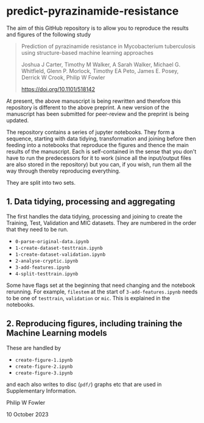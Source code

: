 # predict-pyrazinamide-resistance

The aim of this GitHub repository is to allow you to reproduce the results and figures of the following study

> Prediction of pyrazinamide resistance in Mycobacterium tuberculosis using structure-based machine learning approaches
>
> Joshua J Carter, Timothy M Walker, A Sarah Walker, Michael G. Whitfield, Glenn P. Morlock, Timothy EA Peto, James E. Posey,  Derrick W Crook,  Philip W Fowler
>
> https://doi.org/10.1101/518142

At present, the above manuscript is being rewritten and therefore this repository is different to the above preprint. A new version of the manuscript has been submitted for peer-review and the preprint is being updated. 

The repository contains a series of jupyter notebooks. They form a sequence, starting with data tidying, transformation and joining before then feeding into a notebooks that reproduce the figures and thence the main results of the manuscript. Each is self-contained in the sense that you don't have to run the predecessors for it to work (since all the input/output files are also stored in the repository) but you can, if you wish, run them all the way through thereby reproducing everything.

They are split into two sets. 

## 1. Data tidying, processing and aggregating

The first handles the data tidying, processing and joining to create the Training, Test, Validation and MIC datasets. They are numbered in the order that they need to be run.

* `0-parse-original-data.ipynb`
* `1-create-dataset-testtrain.ipynb`
* `1-create-dataset-validation.ipynb`
* `2-analyse-cryptic.ipynb`
* `3-add-features.ipynb`
* `4-split-testtrain.ipynb`

Some have flags set at the beginning that need changing and the notebook rerunning. For example, `filestem` at the start of `3-add-features.ipynb` needs to be one of `testtrain`, `validation` or `mic`. This is explained in the notebooks.

## 2. Reproducing figures, including training the Machine Learning models

These are handled by 

* `create-figure-1.ipynb`
* `create-figure-2.ipynb`
* `create-figure-3.ipynb`

and each also writes to disc (`pdf/`) graphs etc that are used in Supplementary Information.

Philip W Fowler

10 October 2023
